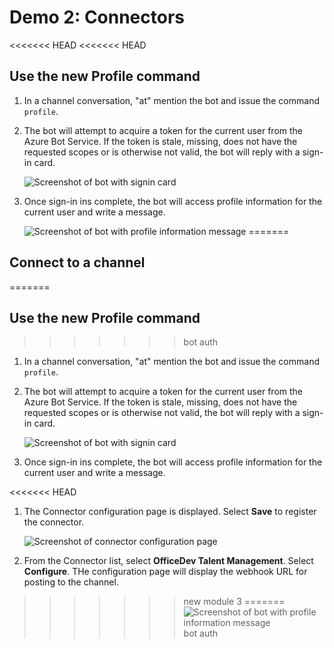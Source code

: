 # Demo 2: Connectors

<<<<<<< HEAD
<<<<<<< HEAD
## Use the new Profile command

1. In a channel conversation, "at" mention the bot and issue the command `profile`.

1. The bot will attempt to acquire a token for the current user from the Azure Bot Service. If the token is stale, missing, does not have the requested scopes or is otherwise not valid, the bot will reply with a sign-in card.

    ![Screenshot of bot with signin card](Images/Exercise2-01.png)

1. Once sign-in ins complete, the bot will access profile information for the current user and write a message.

    ![Screenshot of bot with profile information message](Images/Exercise2-02.png)
=======
## Connect to a channel
=======
## Use the new Profile command
>>>>>>> bot auth

1. In a channel conversation, "at" mention the bot and issue the command `profile`.

1. The bot will attempt to acquire a token for the current user from the Azure Bot Service. If the token is stale, missing, does not have the requested scopes or is otherwise not valid, the bot will reply with a sign-in card.

    ![Screenshot of bot with signin card](Images/Exercise2-01.png)

1. Once sign-in ins complete, the bot will access profile information for the current user and write a message.

<<<<<<< HEAD
1. The Connector configuration page is displayed. Select **Save** to register the connector.

    ![Screenshot of connector configuration page](Images/Exercise2-05.png)
1. From the Connector list, select **OfficeDev Talent Management**. Select **Configure**. THe configuration page will display the webhook URL for posting to the channel.
>>>>>>> new module 3
=======
    ![Screenshot of bot with profile information message](Images/Exercise2-02.png)
>>>>>>> bot auth
